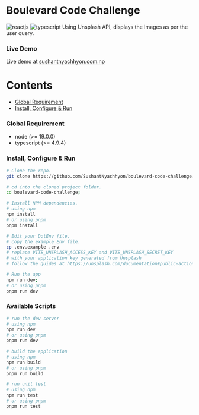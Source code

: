 # Boulevard Code Challenge

![reactjs](https://img.shields.io/badge/Reactjs-282C34?style=for-the-badge&logo=react)&nbsp;![typescript](https://img.shields.io/badge/Typescript-282C34?style=for-the-badge&logo=typescript)
Using Unsplash API, displays the Images as per the user query.

### Live Demo
Live demo at [sushantnyachhyon.com.np](https://sushantnyachhyon.com.np/)

# Contents

* [Global Requirement](#global-requirement)
* [Install, Configure & Run](#install-configure--run)

### Global Requirement

* node (>= 19.0.0)
* typescript (>= 4.9.4)

### Install, Configure & Run

```bash
# Clone the repo.
git clone https://github.com/SushantNyachhyon/boulevard-code-challenge.git

# cd into the cloned project folder.
cd boulevard-code-challenge;

# Install NPM dependencies.
# using npm
npm install
# or using pnpm
pnpm install

# Edit your DotEnv file.
# copy the example Env file.
cp .env.example .env
# replace VITE_UNSPLASH_ACCESS_KEY and VITE_UNSPLASH_SECRET_KEY
# with your application key generated from Unsplash
# follow the guides at https://unsplash.com/documentation#public-actions

# Run the app
npm run dev;
# or using pnpm
pnpm run dev
```

### Available Scripts
```bash
# run the dev server
# using npm
npm run dev
# or using pnpm
pnpm run dev
```
```bash
# build the application
# using npm
npm run build
# or using pnpm
pnpm run build
```
```bash
# run unit test
# using npm
npm run test
# or using pnpm
pnpm run test
```
